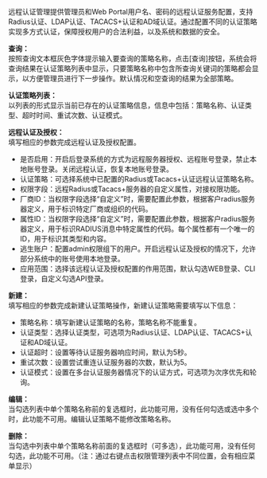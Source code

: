 远程认证管理提供管理员和Web Portal用户名、密码的远程认证服务配置，支持Radius认证、LDAP认证、TACACS+认证和AD域认证。通过配置不同的认证策略实现多方式认证，保障授权用户的合法利益，以及系统和数据的安全。

**查询：**  
按照查询文本框灰色字体提示输入要查询的策略名称，点击[查询]按钮，系统会将查询结果在认证策略列表中显示，只要策略名称中包含所查询关键词的策略都会显示，以方便管理员进行下一步操作。默认情况和空查询的结果为全部策略。

**认证策略列表：**  
以列表的形式显示当前已存在的认证策略信息，信息中包括：策略名称、认证类型、超时时间、重试次数、认证模式。

**远程认证及授权：**  
填写相应的参数完成远程认证及授权配置。  
- 是否启用：开启后登录系统的方式为远程服务器授权、远程账号登录，禁止本地账号登录。关闭远程认证，恢复本地账号登录。  
- 认证策略：可选择系统中已配置的Radius或Tacacs+认证远程认证策略名称。  
- 权限字段：远程Radius或Tacacs+服务器的自定义属性，对接权限功能。  
- 厂商ID：当权限字段选择“自定义”时，需要配置此参数，根据客户radius服务器定义，用于标识特定厂商或组织的代码。  
- 属性ID：当权限字段选择“自定义”时，需要配置此参数，根据客户radius服务器定义，用于标识RADIUS消息中特定属性的代码。每个属性都有一个唯一的ID，用于标识其类型和内容。  
- 逃生账户：配置admin权限组下的用户。开启远程认证及授权的情况下，允许部分系统中的账号使用本地登录。  
- 应用范围：选择该远程认证及授权配置的作用范围，默认勾选WEB登录、CLI登录，自定义勾选API登录。

**新建：**  
填写相应的参数完成新建认证策略操作，新建认证策略需要填写以下信息：  
- 策略名称：填写新建认证策略的名称，策略名称不能重复。  
- 认证类型：选择认证类型，可选项为Radius认证、LDAP认证、TACACS+认证和AD域认证。  
- 认证超时：设置等待认证服务器响应时间，默认为5秒。  
- 重试次数：设置尝试重连认证服务器的次数，默认为5。  
- 认证模式：设置在多台认证服务器情况下的认证方式，可选项为次序优先和轮询。

**编辑：**  
当勾选列表中单个策略名称前的复选框时，此功能可用，没有任何勾选或选中多个时，此功能不可用。编辑认证策略不能修改策略名称。

**删除：**  
当勾选中列表中单个策略名称前面的复选框时（可多选），此功能可用，没有任何勾选，此功能不可用。（注：通过右键点击权限管理列表中不同位置，会有相应菜单显示）
